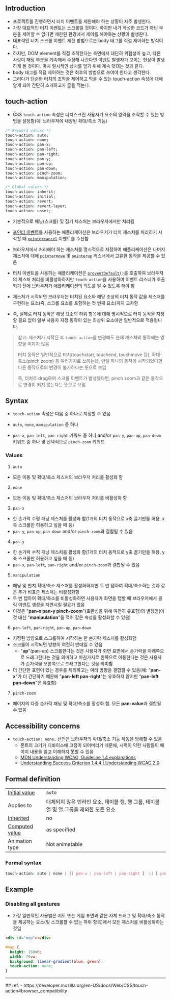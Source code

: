 ## Introduction
- 프로젝트를 진행하면서 터치 이벤트를 제한해야 하는 상황이 자주 발생한다.
- 가장 대표적인 터치 이벤트는 스크롤일 것이다. 하지만 내가 작성한 코드가 아닌 부분을 제어할 수 없다면 제한된 환경에서 제어를 해야하는 상황이 발생한다.
- 대표적인 터치 스크롤 이벤트 제한 방법으로는 body 태그를 직접 제어하는 방식이다.
- 하지만, DOM element를 직접 조작한다는 측면에서 대단히 위험성이 높고, 다른 사람이 해당 부분을 계속해서 수정해 나간다면 이벤트 발생자가 꼬이는 현상이 발생하게 될 것이다. 마치 일시적인 상처를 덮기 위해 계속 덧대는 것과 같다.
- body 태그를 직접 제어하는 것은 최후의 방법으로 쓰여야 한다고 생각한다.
- 그러다가 단순한 터치의 조작을 제어하고 막을 수 있는 touch-action 속성에 대해 알게 되어 간단히 소개하고자 글을 적는다.


## touch-action
- CSS `touch-action` 속성은 터치스크린 사용자가 요소의 영역을 조작할 수 있는 방법을 설정함(예: 브라우저에 내장된 확대/축소 기능)

```css
/* Keyword values */
touch-action: auto;
touch-action: none;
touch-action: pan-x;
touch-action: pan-left;
touch-action: pan-right;
touch-action: pan-y;
touch-action: pan-up;
touch-action: pan-down;
touch-action: pinch-zoom;
touch-action: manipulation;

/* Global values */
touch-action: inherit;
touch-action: initial;
touch-action: revert;
touch-action: revert-layer;
touch-action: unset;
```

- 기본적으로 패닝(스크롤) 및 집기 제스처는 브라우저에서만 처리됨
- [포인터 이벤트](https://developer.mozilla.org/en-US/docs/Web/API/Pointer_events)를 사용하는 애플리케이션은 브라우저가 터치 제스처를 처리하기 시작할 때 [`pointercancel`](https://developer.mozilla.org/en-US/docs/Web/API/Element/pointercancel_event) 이벤트를 수신함
- 브라우저에서 처리해야 하는 제스처를 명시적으로 지정하여 애플리케이션은 나머지 제스처에 대해 [`pointermove`](https://developer.mozilla.org/en-US/docs/Web/API/Element/pointermove_event) 및 [`pointerup`](https://developer.mozilla.org/en-US/docs/Web/API/Element/pointerup_event) 리스너에서 고유한 동작을 제공할 수 있음
- 터치 이벤트를 사용하는 애플리케이션은 [`preventDefault()`](https://developer.mozilla.org/en-US/docs/Web/API/Event/preventDefault)를 호출하여 브라우저의 제스처 처리를 비활성화하지만 `touch-action`을 사용하여 이벤트 리스너가 호출되기 전에 브라우저가 애플리케이션의 의도를 알 수 있도록 해야 함

- 제스처가 시작되면 브라우저는 터치된 요소와 해당 조상의 터치 동작 값을 제스처를 구현하는 요소(즉, 스크롤 요소를 포함하는 첫 번째 요소)까지 교차함
- 즉, 실제로 터치 동작은 해당 요소의 하위 항목에 대해 명시적으로 터치 동작을 지정할 필요 없이 일부 사용자 지정 동작이 있는 최상위 요소에만 일반적으로 적용됩니다.

> 참고: 제스처가 시작된 후 `touch-action`을 변경해도 현재 제스처의 동작에는 영향을 미치지 않음
> 
> 터치 동작은 일반적으로 터치(touchstart, touchend,  touchmove 등), 확대-축소(pinch zoom) 등 여러가지로 쓰이는데, 만일 하나의 동작이 시작되었다면 다른 동작으로의 변경이 불가하다는 뜻으로 보임
> 
> 즉, 터치로 drag하여 스크롤 이벤트가 발생했다면, pinch zoom과 같은 동작으로 변경이 되지 않는다는 뜻으로 보임


## Syntax
- `touch-action` 속성은 다음 중 하나로 지정할 수 있음

- `auto`, `none`, `manipulation` 중 하나
- `pan-x`, `pan-left`, `pan-right` 키워드 중 하나 and/or `pan-y`, `pan-up`, `pan-down` 키워드 중 하나 및 선택적으로 `pinch-zoom` 키워드

### Values
1. `auto`
- 모든 이동 및 확대/축소 제스처의 브라우저 처리를 활성화 함

2. `none`
- 모든 이동 및 확대/축소 제스처의 브라우저 처리를 비활성화 함

3. `pan-x`
- 한 손가락 수평 패닝 제스처를 활성화 함(1개의 터치 동작으로 x축 끌기만을 허용, x축 스크롤만 허용하고 싶을 때 등)
- `pan-y`, `pan-up`, `pan-down` and/or `pinch-zoom`과 결합될 수 있음

4. `pan-y`
- 한 손가락 수직 패닝 제스처를 활성화 함(1개의 터치 동작으로 y축 끌기만을 허용, y축 스크롤만 허용하고 싶을 때 등)
- `pan-x`, `pan-left`, `pan-right` and/or `pinch-zoom`과 결합될 수 있음

5. `manipulation`
- 패닝 및 핀치 확대/축소 제스처를 활성화하지만 두 번 탭하여 확대/축소하는 것과 같은 추가 비표준 제스처는 비활성화함
- 두 번 탭하여 확대/축소를 비활성화하면 사용자가 화면을 탭할 때 브라우저에서 클릭 이벤트 생성을 지연시킬 필요가 없음
- 이것은 "**pan-x pan-y pinch-zoom**"(호환성을 위해 여전히 유효함)의 별칭임(이것 대신 "**manipulation**"을 적어 같은 속성을 활성화할 수 있음)

6. `pan-left`, `pan-right`, `pan-up`, `pan-down`
- 지정된 방향으로 스크롤하여 시작하는 한 손가락 제스처를 활성화함
- 스크롤이 시작되면 방향이 여전히 반대일 수 있음
	- "**up**"(pan-up) 스크롤한다는 것은 사용자가 화면 표면에서 손가락을 아래쪽으로 드래그한다는 것을 의미하고 마찬가지로 왼쪽으로 이동한다는 것은 사용자가 손가락을 오른쪽으로 드래그한다는 것을 의미함 
- 더 간단한 표현이 있는 경우를 제외하고는 여러 방향을 결합할 수 있음(예: "**pan-x**"가 더 간단하기 때문에 "**pan-left pan-right**"는 유효하지 않지만 "**pan-left pan-down**"은 유효함)

7. `pinch-zoom`
- 페이지의 다중 손가락 패닝 및 확대/축소를 활성화 함. 모든 **pan-value**과 결합될 수 있음


## Accessibility concerns
- `touch-action: none;` 선언은 브라우저의 확대/축소 기능 작동을 방해할 수 있음
	- 폰트의 크기가 디바이스에 고정이 되어버리기 때문에, 시력이 약한 사람들이 페이지 내용을 읽고 이해하지 못할 수 있음
	- [MDN Understanding WCAG, Guideline 1.4 explanations](https://developer.mozilla.org/en-US/docs/Web/Accessibility/Understanding_WCAG/Perceivable#guideline_1.4_make_it_easier_for_users_to_see_and_hear_content_including_separating_foreground_from_background)
	- [Understanding Success Criterion 1.4.4 | Understanding WCAG 2.0](https://www.w3.org/TR/UNDERSTANDING-WCAG20/visual-audio-contrast-scale.html)


## Formal definition

|   |   |
|---|---|
|[Initial value](https://developer.mozilla.org/en-US/docs/Web/CSS/initial_value)|`auto`|
|Applies to|대체되지 않은 인라인 요소, 테이블 행, 행 그룹, 테이블 열 및 열 그룹을 제외한 모든 요소|
|[Inherited](https://developer.mozilla.org/en-US/docs/Web/CSS/Inheritance)|no|
|[Computed value](https://developer.mozilla.org/en-US/docs/Web/CSS/computed_value)|as specified|
|Animation type|Not animatable|

### Formal syntax
```css
touch-action: auto | none | [[ pan-x | pan-left | pan-right ]  || [ pan-y | pan-up | pan-down ] || pinch-zoom ] | manipulation
```


## Example

### Disabling all gestures
- 가장 일반적인 사용법은 지도 또는 게임 표면과 같은 자체 드래그 및 확대/축소 동작을 제공하는 요소(및 스크롤할 수 없는 하위 항목)에서 모든 제스처를 비활성화하는 것임

```html
<div id="map"></div>
```

```css
#map {
  height: 150vh;
  width: 70vw;
  background: linear-gradient(blue, green);
  touch-action: none;
}
```



<hr>
## ref.
- https://developer.mozilla.org/en-US/docs/Web/CSS/touch-action#browser_compatibility
